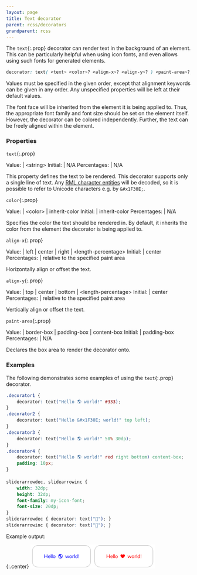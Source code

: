 ```yaml
---
layout: page
title: Text decorator
parent: rcss/decorators
grandparent: rcss
---
```


The `text`{:.prop} decorator can render text in the background of an element. This can be particularly helpful when using icon fonts, and even allows using such fonts for generated elements.

```css
decorator: text( <text> <color>? <align-x>? <align-y>? ) <paint-area>?;
```
Values must be specified in the given order, except that alignment keywords can be given in any order. Any unspecified properties will be left at their default values.

The font face will be inherited from the element it is being applied to. Thus, the appropriate font family and font size should be set on the element itself. However, the decorator can be colored independently. Further, the text can be freely aligned within the element.

### Properties

`text`{:.prop}

Value: | \<string\>
Initial: | N/A
Percentages: | N/A

This property defines the text to be rendered. This decorator supports only a single line of text. Any [RML character entities](../../rml/syntax.html) will be decoded, so it is possible to refer to Unicode characters e.g. by `&#x1F30E;`.

`color`{:.prop}

Value: | \<color\> \| inherit-color
Initial: | inherit-color
Percentages: | N/A

Specifies the color the text should be rendered in. By default, it inherits the color from the element the decorator is being applied to.

`align-x`{:.prop}

Value: | left \| center \| right \| \<length-percentage\>
Initial: | center
Percentages: | relative to the specified paint area

Horizontally align or offset the text.

`align-y`{:.prop}

Value: | top \| center \| bottom \| \<length-percentage\>
Initial: | center
Percentages: | relative to the specified paint area

Vertically align or offset the text.


`paint-area`{:.prop}

Value: | border-box \| padding-box \| content-box
Initial: | padding-box
Percentages: | N/A

Declares the box area to render the decorator onto.

### Examples

The following demonstrates some examples of using the `text`{:.prop} decorator.

```css
.decorator1 {
    decorator: text("Hello 🌎 world!" #333);
}
.decorator2 {
    decorator: text("Hello &#x1F30E; world!" top left);
}
.decorator3 {
    decorator: text("Hello 🌎 world!" 50% 30dp);
}
.decorator4 {
    decorator: text("Hello 🌎 world!" red right bottom) content-box;
    padding: 10px;
}

sliderarrowdec, slidearrowinc {
	width: 32dp;
	height: 32dp;
	font-family: my-icon-font;
	font-size: 20dp;
}
sliderarrowdec { decorator: text("🔼"); }
sliderarrowinc { decorator: text("🔽"); }
```

Example output:

{:.center}
![text decorator](../../../assets/images/decorators/text.png)
